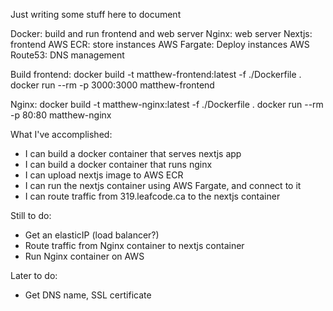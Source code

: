 Just writing some stuff here to document

Docker: build and run frontend and web server
Nginx: web server
Nextjs: frontend
AWS ECR: store instances
AWS Fargate: Deploy instances
AWS Route53: DNS management

Build frontend:
docker build -t matthew-frontend:latest -f ./Dockerfile .
docker run --rm -p 3000:3000 matthew-frontend

Nginx:
docker build -t matthew-nginx:latest -f ./Dockerfile .
docker run --rm -p 80:80 matthew-nginx

What I've accomplished:
* I can build a docker container that serves nextjs app
* I can build a docker container that runs nginx
* I can upload nextjs image to AWS ECR
* I can run the nextjs container using AWS Fargate, and connect to it
* I can route traffic from 319.leafcode.ca to the nextjs container

Still to do:
* Get an elasticIP (load balancer?)
* Route traffic from Nginx container to nextjs container
* Run Nginx container on AWS

Later to do:
* Get DNS name, SSL certificate